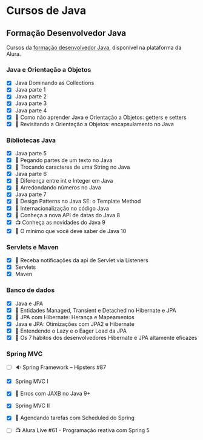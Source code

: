 
# Cursos de Java

## Formação Desenvolvedor Java

Cursos da [formação desenvolvedor Java](https://cursos.alura.com.br/formacao-java), disponível na plataforma da Alura.

### Java e Orientação a Objetos

- [x] Java Dominando as Collections
- [x] Java parte 1
- [x] Java parte 2
- [x] Java parte 3
- [x] Java parte 4
- [x] :pencil: Como não aprender Java e Orientação a Objetos: getters e setters
- [x] :pencil: Revisitando a Orientação a Objetos: encapsulamento no Java

### Bibliotecas Java

- [x] Java parte 5
- [x] :pencil: Pegando partes de um texto no Java
- [x] :pencil: Trocando caracteres de uma String no Java
- [x] Java parte 6
- [x] :pencil: Diferença entre int e Integer em Java
- [x] :pencil: Arredondando números no Java
- [x] Java parte 7
- [x] :pencil: Design Patterns no Java SE: o Template Method
- [x] :pencil: Internacionalização no código Java
- [x] :pencil: Conheça a nova API de datas do Java 8
- [x] :tv: Conheça as novidades do Java 9
- [x] :pencil: O mínimo que você deve saber de Java 10

### Servlets e Maven

- [x] :pencil: Receba notificações da api de Servlet via Listeners
- [x] Servlets
- [x] Maven

### Banco de dados

- [x] Java e JPA
- [x] :pencil: Entidades Managed, Transient e Detached no Hibernate e JPA
- [x] :pencil: JPA com Hibernate: Herança e Mapeamentos
- [x] Java e JPA: Otimizações com JPA2 e Hibernate
- [x] :pencil: Entendendo o Lazy e o Eager Load da JPA
- [x] :pencil: Os 7 hábitos dos desenvolvedores Hibernate e JPA altamente eficazes

### Spring MVC

- [ ] :sound: Spring Framework – Hipsters #87
- [x] Spring MVC I
- [x] :pencil: Erros com JAXB no Java 9+
- [x] Spring MVC II
- [x] :pencil: Agendando tarefas com Scheduled do Spring
- [ ] :tv: Alura Live #61 - Programação reativa com Spring 5


